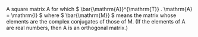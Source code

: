 A square matrix A for which
$ \bar{\mathrm{A}}^{\mathrm{T}} . \mathrm{A} = \mathrm{I} $ where
$ \bar{\mathrm{M}} $ means the matrix whose elements are the complex
conjugates of those of M. (If the elements of A are real numbers, then A
is an orthogonal matrix.)
